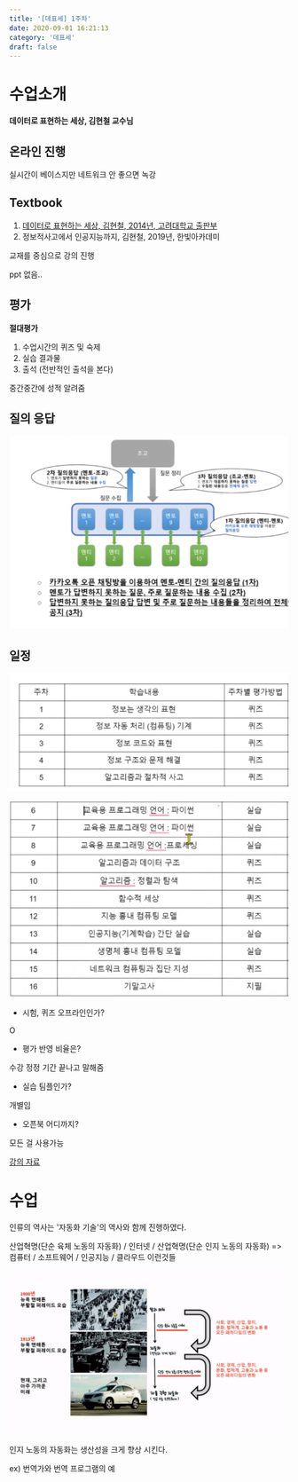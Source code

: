 ```yaml
---
title: '[데표세] 1주차'
date: 2020-09-01 16:21:13
category: '데표세'
draft: false
---
```


# 수업소개

**데이터로 표현하는 세상, 김현철 교수님**

## 온라인 진행

실시간이 베이스지만 네트워크 안 좋으면 녹강

## Textbook

1. [데이터로 표현하는 세상, 김현철, 2014년, 고려대학교 출판부](https://book.naver.com/bookdb/book_detail.nhn?bid=7443647)
2. 정보적사고에서 인공지능까지, 김현철, 2019년, 한빛아카데미

교재를 중심으로 강의 진행

ppt 없음..

## 평가

**절대평가**

1. 수업시간의 퀴즈 및 숙제
2. 실습 결과물
3. 출석 (전반적인 출석을 본다)

중간중간에 성적 알려줌

## 질의 응답

![질문](./files/질문.PNG)

## 일정

![퀴즈1](./files/퀴즈.PNG)

![퀴즈2](./files/퀴즈2.PNG)

- 시험, 퀴즈 오프라인인가?

O

- 평가 반영 비율은?

수강 정정 기간 끝나고 말해줌

- 실습 팀플인가?

개별임

- 오픈북 어디까지?

모든 걸 사용가능

[강의 자료](https://docs.google.com/document/d/1tZZc0WmKUWSRIbq6ElfKfqzm1xbCZdD8sqW4jHflLzY/preview?pru=AAABdGt-XA4*m_FU6iT6LtL1Ldm-t02XIg)

# 수업

인류의 역사는 '자동화 기술'의 역사와 함께 진행하였다.

산업혁명(단순 육체 노동의 자동화) / 인터넷 / 산업혁명(단순 인지 노동의 자동화) => 컴퓨터 / 소프트웨어 / 인공지능 / 클라우드 이런것들

![차](./files/차.PNG)

인지 노동의 자동화는 생산성을 크게 향상 시킨다.

ex) 번역가와 번역 프로그램의 예
